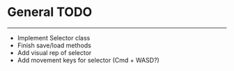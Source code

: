 # General TODO
---
* Implement Selector class
* Finish save/load methods
* Add visual rep of selector
* Add movement keys for selector (Cmd + WASD?)
